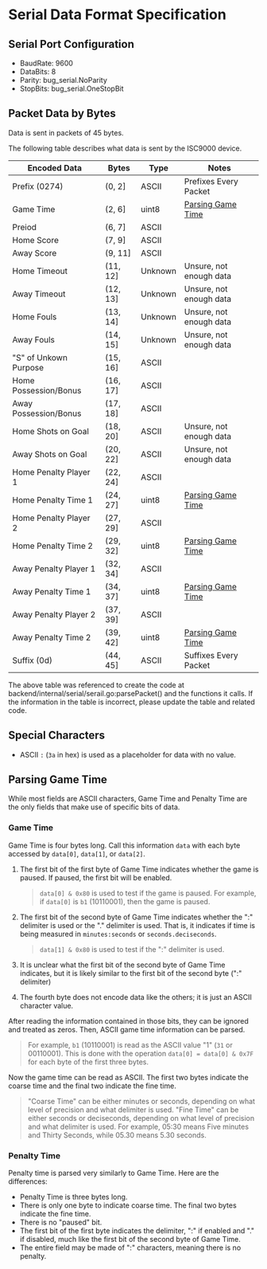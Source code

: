 # Serial Data Format Specification

## Serial Port Configuration

- BaudRate: 9600
- DataBits: 8
- Parity:   bug_serial.NoParity
- StopBits: bug_serial.OneStopBit

## Packet Data by Bytes

Data is sent in packets of 45 bytes.

The following table describes what data is sent by the ISC9000 device. 

| Encoded Data          | Bytes     | Type    | Notes 
| --------------------- | --------- | ------- | --------------------- 
| Prefix (0274)         | (0, 2]    | ASCII   | Prefixes Every Packet 
| Game Time             | (2, 6]    | uint8   | [Parsing Game Time](#parsing-game-time) 
| Preiod                | (6, 7]    | ASCII   | 
| Home Score            | (7, 9]    | ASCII   | 
| Away Score            | (9, 11]   | ASCII   | 
| Home Timeout          | (11, 12]  | Unknown | Unsure, not enough data
| Away Timeout          | (12, 13]  | Unknown | Unsure, not enough data
| Home Fouls            | (13, 14]  | Unknown | Unsure, not enough data
| Away Fouls            | (14, 15]  | Unknown | Unsure, not enough data
| "S" of Unkown Purpose | (15, 16]  | ASCII   | 
| Home Possession/Bonus | (16, 17]  | ASCII   | 
| Away Possession/Bonus | (17, 18]  | ASCII   | 
| Home Shots on Goal    | (18, 20]  | ASCII   | Unsure, not enough data
| Away Shots on Goal    | (20, 22]  | ASCII   | Unsure, not enough data
| Home Penalty Player 1 | (22, 24]  | ASCII   |  
| Home Penalty Time 1   | (24, 27]  | uint8   | [Parsing Game Time](#parsing-game-time) 
| Home Penalty Player 2 | (27, 29]  | ASCII   |  
| Home Penalty Time 2   | (29, 32]  | uint8   | [Parsing Game Time](#parsing-game-time) 
| Away Penalty Player 1 | (32, 34]  | ASCII   |  
| Away Penalty Time 1   | (34, 37]  | uint8   | [Parsing Game Time](#parsing-game-time) 
| Away Penalty Player 2 | (37, 39]  | ASCII   | 
| Away Penalty Time 2   | (39, 42]  | uint8   | [Parsing Game Time](#parsing-game-time) 
| Suffix (0d)           | (44, 45]  | ASCII   | Suffixes Every Packet 

The above table was referenced to create the code at backend/internal/serial/serail.go:parsePacket() and the functions it calls. If the information in the table is incorrect, please update the table and related code.

## Special Characters

- ASCII `:` (`3a` in hex) is used as a placeholder for data with no value.

## Parsing Game Time

While most fields are ASCII characters, Game Time and Penalty Time are the only fields that make use of specific bits of data.

### Game Time

Game Time is four bytes long. Call this information `data` with each byte accessed by `data[0]`, `data[1]`, or `data[2]`.

1. The first bit of the first byte of Game Time indicates whether the game is paused. If paused, the first bit will be enabled.

    > `data[0] & 0x80` is used to test if the game is paused. For example, if `data[0]` is `b1` (10110001), then the game is paused.

1. The first bit of the second byte of Game Time indicates whether the ":" delimiter is used or the "." delimiter is used. That is, it indicates if time is being measured in `minutes:seconds` or `seconds.deciseconds`.

    > `data[1] & 0x80` is used to test if the ":" delimiter is used.

1. It is unclear what the first bit of the second byte of Game Time indicates, but it is likely similar to the first bit of the second byte (":" delimiter)

1. The fourth byte does not encode data like the others; it is just an ASCII character value.

After reading the information contained in those bits, they can be ignored and treated as zeros. Then, ASCII game time information can be parsed.

> For example, `b1` (10110001) is read as the ASCII value "1" (`31` or 00110001). 
> This is done with the operation `data[0] = data[0] & 0x7F` for each byte of the first three bytes.

Now the game time can be read as ASCII. The first two bytes indicate the coarse time and the final two indicate the fine time.

> "Coarse Time" can be either minutes or seconds, depending on what level of precision and what delimiter is used.
> "Fine Time" can be either seconds or deciseconds, depending on what level of precision and what delimiter is used.
> For example, 05:30 means Five minutes and Thirty Seconds, while 05.30 means 5.30 seconds.

### Penalty Time

Penalty time is parsed very similarly to Game Time. Here are the differences:

- Penalty Time is three bytes long.
- There is only one byte to indicate coarse time. The final two bytes indicate the fine time.
- There is no "paused" bit.
- The first bit of the first byte indicates the delimiter, ":" if enabled and "." if disabled, much like the first bit of the second byte of Game Time.
- The entire field may be made of ":" characters, meaning there is no penalty.